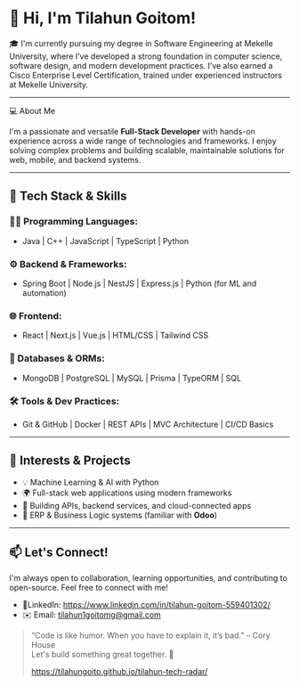 # 👋 Hi, I'm Tilahun Goitom!

🎓 I'm currently pursuing my degree in Software Engineering at Mekelle University, where I’ve developed a strong foundation in computer science, software design, and modern development practices. I’ve also earned a Cisco Enterprise Level Certification, trained under experienced instructors at Mekelle University.

---

💻 About Me

I'm a passionate and versatile **Full-Stack Developer** with hands-on experience across a wide range of technologies and frameworks. I enjoy solving complex problems and building scalable, maintainable solutions for web, mobile, and backend systems.

---

## 🚀 Tech Stack & Skills

### 👨‍💻 Programming Languages:
- Java | C++ | JavaScript | TypeScript | Python

### ⚙️ Backend & Frameworks:
- Spring Boot | Node.js | NestJS | Express.js | Python (for ML and automation)

### 🌐 Frontend:
- React | Next.js | Vue.js | HTML/CSS | Tailwind CSS

### 🧠 Databases & ORMs:
- MongoDB | PostgreSQL | MySQL | Prisma | TypeORM | SQL

### 🛠️ Tools & Dev Practices:
- Git & GitHub | Docker | REST APIs | MVC Architecture | CI/CD Basics

---

## 🤖 Interests & Projects

- 💡 Machine Learning & AI with Python
- 🌍 Full-stack web applications using modern frameworks
- 🔧 Building APIs, backend services, and cloud-connected apps
- 🧾 ERP & Business Logic systems (familiar with **Odoo**)

---

## 📫 Let's Connect!

I'm always open to collaboration, learning opportunities, and contributing to open-source. Feel free to connect with me!

- 💼LinkedIn: https://www.linkedin.com/in/tilahun-goitom-559401302/
- ✉️ Email: tilahun1goitomg@gmail.com


> “Code is like humor. When you have to explain it, it’s bad.” – Cory House  
> Let's build something great together. 🚀
>
> https://tilahungoito.github.io/tilahun-tech-radar/
